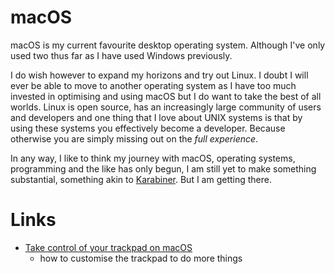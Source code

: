 # macOS

macOS is my current favourite desktop operating system. Although I've only used two thus far as I have used Windows previously. 

I do wish however to expand my horizons and try out Linux. I doubt I will ever be able to move to another operating system as I have too much invested in optimising and using macOS but I do want to take the best of all worlds. Linux is open source, has an increasingly large community of users and developers and one thing that I love about UNIX systems is that by using these systems you effectively become a developer. Because otherwise you are simply missing out on the _full experience_.

In any way, I like to think my journey with macOS, operating systems, programming and the like has only begun, I am still yet to make something substantial, something akin to [Karabiner][1]. But I am getting there.

# Links

- [Take control of your trackpad on macOS][2]
	- how to customise the trackpad to do more things

[1]:	https://github.com/tekezo/Karabiner-Elements
[2]:	https://medium.com/@NikitaVoloboev/take-control-of-your-trackpad-on-macos-45c581f542e0